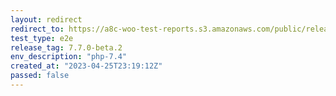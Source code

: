 ```yaml
---
layout: redirect
redirect_to: https://a8c-woo-test-reports.s3.amazonaws.com/public/release/7.7.0-beta.2/php-7.4/e2e/index.html
test_type: e2e
release_tag: 7.7.0-beta.2
env_description: "php-7.4"
created_at: "2023-04-25T23:19:12Z"
passed: false
---
```

